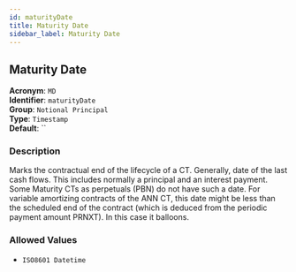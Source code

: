 ```yaml
---
id: maturityDate
title: Maturity Date
sidebar_label: Maturity Date
---
```


## Maturity Date

**Acronym**: `MD`  
**Identifier**: `maturityDate`  
**Group**: `Notional Principal`  
**Type**: `Timestamp`  
**Default**: ``  

### Description
Marks the contractual end of the lifecycle of a CT. Generally, date of the last cash flows. 
This includes normally a principal and an interest payment. Some Maturity CTs as perpetuals (PBN) do not have such a date. For variable amortizing contracts of the ANN CT, this date might be less than the scheduled end of the contract (which is deduced from the periodic payment amount 
PRNXT). In this case it balloons.

### Allowed Values
- `ISO8601 Datetime`
